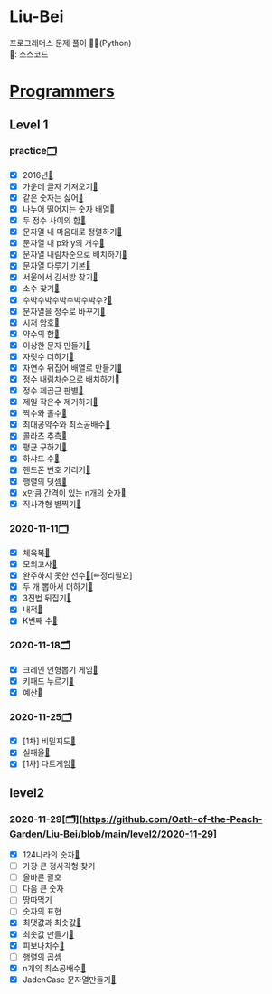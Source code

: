 # Liu-Bei

프로그래머스 문제 풀이 👩‍💻(Python)  
📌: 소스코드

# [Programmers](https://programmers.co.kr/learn/challenges)

## Level 1

### practice[🗂](https://github.com/Oath-of-the-Peach-Garden/Liu-Bei/blob/main/level1/practice)

- [x] 2016년[📌](https://github.com/Oath-of-the-Peach-Garden/Liu-Bei/blob/main/level1/practice/2016.py)
- [x] 가운데 글자 가져오기[📌](https://github.com/Oath-of-the-Peach-Garden/Liu-Bei/blob/main/level1/practice/get_the_middle_char.py)
- [x] 같은 숫자는 싫어[📌](https://github.com/Oath-of-the-Peach-Garden/Liu-Bei/blob/main/level1/practice/del_dupl_num.py)
- [x] 나누어 떨어지는 숫자 배열[📌](https://github.com/Oath-of-the-Peach-Garden/Liu-Bei/blob/main/level1/practice/array_of_dividing_numbers.py)
- [x] 두 정수 사이의 합[📌](https://github.com/Oath-of-the-Peach-Garden/Liu-Bei/blob/main/level1/practice/sum_between_two_integers.py)
- [x] 문자열 내 마음대로 정렬하기[📌](https://github.com/Oath-of-the-Peach-Garden/Liu-Bei/blob/main/level1/practice/sorting_strings.py)
- [x] 문자열 내 p와 y의 개수[📌](https://github.com/Oath-of-the-Peach-Garden/Liu-Bei/blob/main/level1/practice/number_of_p_and_y_in_string.py)
- [x] 문자열 내림차순으로 배치하기[📌](https://github.com/Oath-of-the-Peach-Garden/Liu-Bei/blob/main/level1/practice/placing_strings_in_descending_order.py)
- [x] 문자열 다루기 기본[📌](https://github.com/Oath-of-the-Peach-Garden/Liu-Bei/blob/main/level1/practice/string_andling_basics.py)
- [x] 서울에서 김서방 찾기[📌](https://github.com/Oath-of-the-Peach-Garden/Liu-Bei/blob/main/level1/practice/find_kim_in_seoul.py)
- [x] 소수 찾기[📌](https://github.com/Oath-of-the-Peach-Garden/Liu-Bei/blob/main/level1/practice/find_prime_numbers.py)
- [x] 수박수박수박수박수박수?[📌](https://github.com/Oath-of-the-Peach-Garden/Liu-Bei/blob/main/level1/practice/subaksubaksu.py)
- [x] 문자열을 정수로 바꾸기[📌](https://github.com/Oath-of-the-Peach-Garden/Liu-Bei/blob/main/level1/practice/convert_string_to_integer.py)
- [x] 시저 암호[📌](https://github.com/Oath-of-the-Peach-Garden/Liu-Bei/blob/main/level1/practice/caesar.py)
- [x] 약수의 합[📌](https://github.com/Oath-of-the-Peach-Garden/Liu-Bei/blob/main/level1/practice/sum_of_factors.py)
- [x] 이상한 문자 만들기[📌](https://github.com/Oath-of-the-Peach-Garden/Liu-Bei/blob/main/level1/practice/create_weird_chars.py)
- [x] 자릿수 더하기[📌](https://github.com/Oath-of-the-Peach-Garden/Liu-Bei/blob/main/level1/practice/add_digits.py)
- [x] 자연수 뒤집어 배열로 만들기[📌](https://github.com/Oath-of-the-Peach-Garden/Liu-Bei/blob/main/level1/practice/turning_over_a_whole_number_into_an_array.py)
- [x] 정수 내림차순으로 배치하기[📌](https://github.com/Oath-of-the-Peach-Garden/Liu-Bei/blob/main/level1/practice/sort_desc.py)
- [x] 정수 제곱근 판별[📌](https://github.com/Oath-of-the-Peach-Garden/Liu-Bei/blob/main/level1/practice/chk_sqrt.py)
- [x] 제일 작은수 제거하기[📌](https://github.com/Oath-of-the-Peach-Garden/Liu-Bei/blob/main/level1/practice/del_smallest.py)
- [x] 짝수와 홀수[📌](https://github.com/Oath-of-the-Peach-Garden/Liu-Bei/blob/main/level1/practice/even_odd.py)
- [x] 최대공약수와 최소공배수[📌](https://github.com/Oath-of-the-Peach-Garden/Liu-Bei/blob/main/level1/practice/gcd_lcm.py)
- [x] 콜라츠 추측[📌](https://github.com/Oath-of-the-Peach-Garden/Liu-Bei/blob/main/level1/practice/collatz.py)
- [x] 평균 구하기[📌](https://github.com/Oath-of-the-Peach-Garden/Liu-Bei/blob/main/level1/practice/aver.py)
- [x] 하샤드 수[📌](https://github.com/Oath-of-the-Peach-Garden/Liu-Bei/blob/main/level1/practice/hashad.py)
- [x] 핸드폰 번호 가리기[📌](https://github.com/Oath-of-the-Peach-Garden/Liu-Bei/blob/main/level1/practice/hidding_phone_num.py)
- [x] 행렬의 덧셈[📌](https://github.com/Oath-of-the-Peach-Garden/Liu-Bei/blob/main/level1/practice/sum_list.py)
- [x] x만큼 간격이 있는 n개의 숫자[📌](https://github.com/Oath-of-the-Peach-Garden/Liu-Bei/blob/main/level1/practice/interval_num.py)
- [x] 직사각형 별찍기[📌](https://github.com/Oath-of-the-Peach-Garden/Liu-Bei/blob/main/level1/practice/rectangle.py)

### 2020-11-11[🗂](https://github.com/Oath-of-the-Peach-Garden/Liu-Bei/blob/main/level1/2020-11-11)

- [x] 체육복[📌](https://github.com/Oath-of-the-Peach-Garden/Liu-Bei/blob/main/level1/2020-11-11/training_clothes.py)
- [x] 모의고사[📌](https://github.com/Oath-of-the-Peach-Garden/Liu-Bei/blob/main/level1/2020-11-11/pratice_test.py)
- [x] 완주하지 못한 선수[📌](https://github.com/Oath-of-the-Peach-Garden/Liu-Bei/blob/main/level1/2020-11-11/a_player_who_could_not_finish.py)[✏정리필요]
- [x] 두 개 뽑아서 더하기[📌](https://github.com/Oath-of-the-Peach-Garden/Liu-Bei/blob/main/level1/2020-11-11/pick_and_add.py)
- [x] 3진법 뒤집기[📌](https://github.com/Oath-of-the-Peach-Garden/Liu-Bei/blob/main/level1/2020-11-11/ternary_system.py)
- [x] 내적[📌](https://github.com/Oath-of-the-Peach-Garden/Liu-Bei/blob/main/level1/2020-11-11/dot_product.py)
- [x] K번째 수[📌](https://github.com/Oath-of-the-Peach-Garden/Liu-Bei/blob/main/level1/2020-11-11/kth_number.py)

### 2020-11-18[🗂](https://github.com/Oath-of-the-Peach-Garden/Liu-Bei/blob/main/level1/2020-11-18)

- [x] 크레인 인형뽑기 게임[📌](https://github.com/Oath-of-the-Peach-Garden/Liu-Bei/blob/main/level1/2020-11-18/crain_doll.py)
- [x] 키패드 누르기[📌](https://github.com/Oath-of-the-Peach-Garden/Liu-Bei/blob/main/level1/2020-11-18/keypad.py)
- [x] 예산[📌](https://github.com/Oath-of-the-Peach-Garden/Liu-Bei/blob/main/level1/2020-11-18/budget.py)

### 2020-11-25[🗂](https://github.com/Oath-of-the-Peach-Garden/Liu-Bei/blob/main/level1/2020-11-25)

- [x] [1차] 비밀지도[📌](https://github.com/Oath-of-the-Peach-Garden/Liu-Bei/blob/main/level1/2020-11-25/secret_map.py)
- [x] 실패율[📌](https://github.com/Oath-of-the-Peach-Garden/Liu-Bei/blob/main/level1/2020-11-25/failure_rate.py)
- [x] [1차] 다트게임[📌](https://github.com/Oath-of-the-Peach-Garden/Liu-Bei/blob/main/level1/2020-11-25/dart_game.py)

## level2

### 2020-11-29[🗂](https://github.com/Oath-of-the-Peach-Garden/Liu-Bei/blob/main/level2/2020-11-29]

- [x] 124나라의 숫자[📌](https://github.com/Oath-of-the-Peach-Garden/Liu-Bei/blob/main/level2/2020-11-29/num_of_124.py)
- [ ] 가장 큰 정사각형 찾기[]()
- [ ] 올바른 괄호[]()
- [ ] 다음 큰 숫자[]()
- [ ] 땅따먹기[]()
- [ ] 숫자의 표현[]()
- [x] 최댓값과 최솟값[📌](https://github.com/Oath-of-the-Peach-Garden/Liu-Bei/blob/main/level2/2020-11-29/max_and_min.py)
- [x] 최솟값 만들기[📌](https://github.com/Oath-of-the-Peach-Garden/Liu-Bei/blob/main/level2/2020-11-29/get_min.py)
- [x] 피보나치수[📌](https://github.com/Oath-of-the-Peach-Garden/Liu-Bei/blob/main/level2/2020-11-29/fibo.py)
- [ ] 행렬의 곱셈[]()
- [x] n개의 최소공배수[📌](https://github.com/Oath-of-the-Peach-Garden/Liu-Bei/blob/main/level2/2020-11-29/n_lcm.py)
- [x] JadenCase 문자열만들기[📌](https://github.com/Oath-of-the-Peach-Garden/Liu-Bei/blob/main/level2/2020-11-29/get_JadenCase.py)
